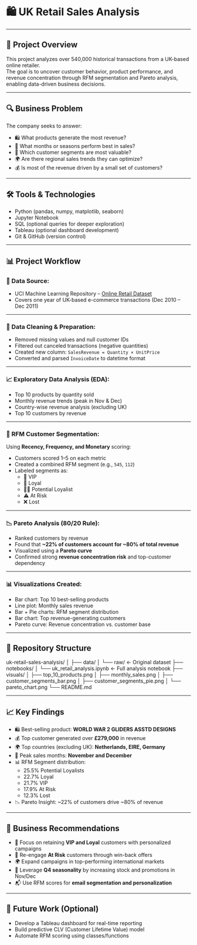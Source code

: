 # 🛍️ UK Retail Sales Analysis

---

## 📌 Project Overview

This project analyzes over 540,000 historical transactions from a UK-based online retailer.  
The goal is to uncover customer behavior, product performance, and revenue concentration through RFM segmentation and Pareto analysis, enabling data-driven business decisions.

---

## 🔍 Business Problem

The company seeks to answer:
- 🛍️ What products generate the most revenue?
- 📆 What months or seasons perform best in sales?
- 👤 Which customer segments are most valuable?
- 🌍 Are there regional sales trends they can optimize?
- 💰 Is most of the revenue driven by a small set of customers?

---

## 🛠️ Tools & Technologies

- Python (pandas, numpy, matplotlib, seaborn)
- Jupyter Notebook
- SQL (optional queries for deeper exploration)
- Tableau (optional dashboard development)
- Git & GitHub (version control)

---

## 📊 Project Workflow

### 🔗 Data Source:
- UCI Machine Learning Repository – [Online Retail Dataset](https://archive.ics.uci.edu/dataset/352/online+retail)
- Covers one year of UK-based e-commerce transactions (Dec 2010 – Dec 2011)

---

### 🧼 Data Cleaning & Preparation:

- Removed missing values and null customer IDs
- Filtered out canceled transactions (negative quantities)
- Created new column: `SalesRevenue = Quantity × UnitPrice`
- Converted and parsed `InvoiceDate` to datetime format

---

### 📈 Exploratory Data Analysis (EDA):

- Top 10 products by quantity sold
- Monthly revenue trends (peak in Nov & Dec)
- Country-wise revenue analysis (excluding UK)
- Top 10 customers by revenue

---

### 🧠 RFM Customer Segmentation:

Using **Recency, Frequency, and Monetary** scoring:
- Customers scored 1–5 on each metric
- Created a combined RFM segment (e.g., `545`, `112`)
- Labeled segments as:  
  - 🎯 VIP  
  - 💎 Loyal  
  - 🕵️‍♂️ Potential Loyalist  
  - ⚠️ At Risk  
  - ❌ Lost

---

### 📉 Pareto Analysis (80/20 Rule):

- Ranked customers by revenue
- Found that **~22% of customers account for ~80% of total revenue**
- Visualized using a **Pareto curve**
- Confirmed strong **revenue concentration risk** and top-customer dependency

---

### 📊 Visualizations Created:

- Bar chart: Top 10 best-selling products
- Line plot: Monthly sales revenue
- Bar + Pie charts: RFM segment distribution
- Bar chart: Top revenue-generating customers
- Pareto curve: Revenue concentration vs. customer base

---

## 📂 Repository Structure
uk-retail-sales-analysis/
│
├── data/
│ └── raw/ ← Original dataset
├── notebooks/
│ └── uk_retail_analysis.ipynb ← Full analysis notebook
├── visuals/
│ ├── top_10_products.png
│ ├── monthly_sales.png
│ ├── customer_segments_bar.png
│ ├── customer_segments_pie.png
│ └── pareto_chart.png
└── README.md


---

## 📈 Key Findings

- 🛍️ Best-selling product: **WORLD WAR 2 GLIDERS ASSTD DESIGNS**
- 💰 Top customer generated over **£279,000** in revenue
- 🌍 Top countries (excluding UK): **Netherlands, EIRE, Germany**
- 📆 Peak sales months: **November and December**
- 📊 RFM Segment distribution:
  - 25.5% Potential Loyalists
  - 22.7% Loyal
  - 21.7% VIP
  - 17.9% At Risk
  - 12.3% Lost
- 📉 Pareto Insight: ~22% of customers drive ~80% of revenue

---

## 📢 Business Recommendations

- 🎯 Focus on retaining **VIP and Loyal** customers with personalized campaigns
- 🧪 Re-engage **At Risk** customers through win-back offers
- 🌍 Expand campaigns in top-performing international markets
- 📆 Leverage **Q4 seasonality** by increasing stock and promotions in Nov/Dec
- 📬 Use RFM scores for **email segmentation and personalization**

---

## 🚀 Future Work (Optional)

- Develop a Tableau dashboard for real-time reporting
- Build predictive CLV (Customer Lifetime Value) model
- Automate RFM scoring using classes/functions
